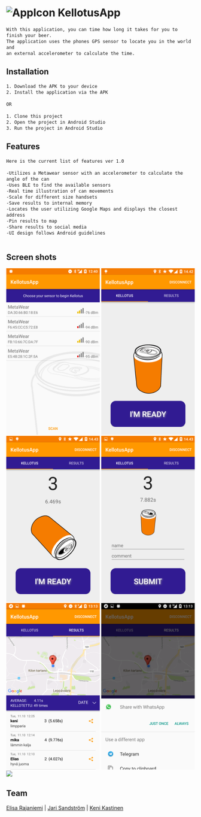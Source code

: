 
# ![AppIcon](https://github.com/elisara/KellotusApp/blob/master/app/src/main/res/mipmap-hdpi/bottle.png) KellotusApp
```
With this application, you can time how long it takes for you to finish your beer.
The application uses the phones GPS sensor to locate you in the world and 
an external accelerometer to calculate the time.
```

## Installation
```
1. Download the APK to your device
2. Install the application via the APK

OR

1. Clone this project
2. Open the project in Android Studio
3. Run the project in Android Studio
```

## Features

```
Here is the current list of features ver 1.0

-Utilizes a Metawear sensor with an accelerometer to calculate the angle of the can
-Uses BLE to find the available sensors
-Real time illustration of can movements
-Scale for different size handsets
-Save results to internal memory
-Locates the user utilizing Google Maps and displays the closest address
-Pin results to map
-Share results to social media
-UI design follows Android guidelines


```

## Screen shots

<img src="https://github.com/elisara/KellotusApp/blob/master/Screenshots/Screenshot_20161011-124013.png" width="250">
<img src="https://github.com/elisara/KellotusApp/blob/master/Screenshots/Screenshot_2016-10-04-14-42-35.png" width="250">
<img src="https://github.com/elisara/KellotusApp/blob/master/Screenshots/Screenshot_2016-10-04-14-43-06.png" width="250">
<img src="https://github.com/elisara/KellotusApp/blob/master/Screenshots/Screenshot_2016-10-04-14-43-10.png" width="250">
<img src="https://github.com/elisara/KellotusApp/blob/master/Screenshots/Screenshot_20161011-131314.png" width="250">
<img src="https://github.com/elisara/KellotusApp/blob/master/Screenshots/Screenshot_20161011-131320.png" width="250">
<img src="https://github.com/elisara/KellotusApp/blob/master/Screenshots/Kellotus%20(1).gif" width="250">



## Team

[Elisa Rajaniemi](https://github.com/elisara/) | [Jari Sandström](https://github.com/jarisand/) | [Keni Kastinen](https://github.com/KeniKastinen/)
